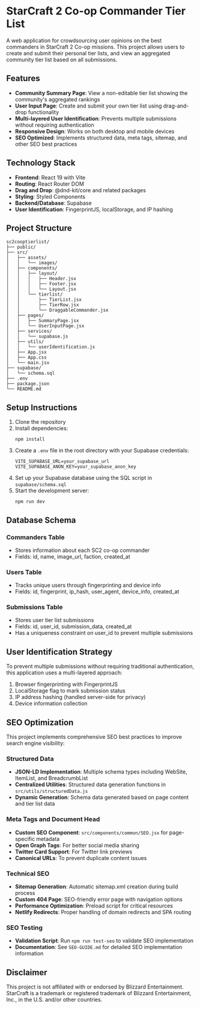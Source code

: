 # StarCraft 2 Co-op Commander Tier List

A web application for crowdsourcing user opinions on the best commanders in StarCraft 2 Co-op missions. This project allows users to create and submit their personal tier lists, and view an aggregated community tier list based on all submissions.

## Features

- **Community Summary Page**: View a non-editable tier list showing the community's aggregated rankings
- **User Input Page**: Create and submit your own tier list using drag-and-drop functionality
- **Multi-layered User Identification**: Prevents multiple submissions without requiring authentication
- **Responsive Design**: Works on both desktop and mobile devices
- **SEO Optimized**: Implements structured data, meta tags, sitemap, and other SEO best practices

## Technology Stack

- **Frontend**: React 19 with Vite
- **Routing**: React Router DOM
- **Drag and Drop**: @dnd-kit/core and related packages
- **Styling**: Styled Components
- **Backend/Database**: Supabase
- **User Identification**: FingerprintJS, localStorage, and IP hashing

## Project Structure

```
sc2cooptierlist/
├── public/
├── src/
│   ├── assets/
│   │   └── images/
│   ├── components/
│   │   ├── layout/
│   │   │   ├── Header.jsx
│   │   │   ├── Footer.jsx
│   │   │   └── Layout.jsx
│   │   └── tierlist/
│   │       ├── TierList.jsx
│   │       ├── TierRow.jsx
│   │       └── DraggableCommander.jsx
│   ├── pages/
│   │   ├── SummaryPage.jsx
│   │   └── UserInputPage.jsx
│   ├── services/
│   │   └── supabase.js
│   ├── utils/
│   │   └── userIdentification.js
│   ├── App.jsx
│   ├── App.css
│   └── main.jsx
├── supabase/
│   └── schema.sql
├── .env
├── package.json
└── README.md
```

## Setup Instructions

1. Clone the repository
2. Install dependencies:
   ```
   npm install
   ```
3. Create a `.env` file in the root directory with your Supabase credentials:
   ```
   VITE_SUPABASE_URL=your_supabase_url
   VITE_SUPABASE_ANON_KEY=your_supabase_anon_key
   ```
4. Set up your Supabase database using the SQL script in `supabase/schema.sql`
5. Start the development server:
   ```
   npm run dev
   ```

## Database Schema

### Commanders Table
- Stores information about each SC2 co-op commander
- Fields: id, name, image_url, faction, created_at

### Users Table
- Tracks unique users through fingerprinting and device info
- Fields: id, fingerprint, ip_hash, user_agent, device_info, created_at

### Submissions Table
- Stores user tier list submissions
- Fields: id, user_id, submission_data, created_at
- Has a uniqueness constraint on user_id to prevent multiple submissions

## User Identification Strategy

To prevent multiple submissions without requiring traditional authentication, this application uses a multi-layered approach:

1. Browser fingerprinting with FingerprintJS
2. LocalStorage flag to mark submission status
3. IP address hashing (handled server-side for privacy)
4. Device information collection

## SEO Optimization

This project implements comprehensive SEO best practices to improve search engine visibility:

### Structured Data
- **JSON-LD Implementation**: Multiple schema types including WebSite, ItemList, and BreadcrumbList
- **Centralized Utilities**: Structured data generation functions in `src/utils/structuredData.js`
- **Dynamic Generation**: Schema data generated based on page content and tier list data

### Meta Tags and Document Head
- **Custom SEO Component**: `src/components/common/SEO.jsx` for page-specific metadata
- **Open Graph Tags**: For better social media sharing
- **Twitter Card Support**: For Twitter link previews
- **Canonical URLs**: To prevent duplicate content issues

### Technical SEO
- **Sitemap Generation**: Automatic sitemap.xml creation during build process
- **Custom 404 Page**: SEO-friendly error page with navigation options
- **Performance Optimization**: Preload script for critical resources
- **Netlify Redirects**: Proper handling of domain redirects and SPA routing

### SEO Testing
- **Validation Script**: Run `npm run test-seo` to validate SEO implementation
- **Documentation**: See `SEO-GUIDE.md` for detailed SEO implementation information

## Disclaimer

This project is not affiliated with or endorsed by Blizzard Entertainment. StarCraft is a trademark or registered trademark of Blizzard Entertainment, Inc., in the U.S. and/or other countries.
